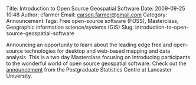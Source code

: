 Title: Introduction to Open Source Geospatial Software
Date: 2009-09-25 10:48
Author: cfarmer
Email: carson.farmer@gmail.com
Category: Announcement
Tags: Free open-source software (FOSS), Masterclass, Geographic information science/systems (GIS)
Slug: introduction-to-open-source-geospatial-software

Announcing an opportunity to learn about the leading edge free and
open-source technologies for desktop and web-based mapping and data
analysis. This is a two day Masterclass focusing on introducing
participants to the wonderful world of open source geospatial software.
Check out the [announcement][] from the Postgraduate Statistics Centre
at Lancaster University.

[announcement]: http://shortcourses.maths.lancs.ac.uk/geospatial
